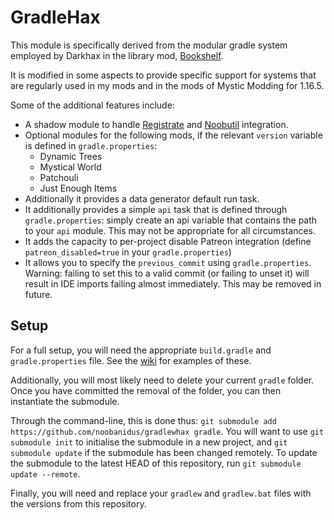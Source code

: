 # GradleHax

This module is specifically derived from the modular gradle system employed by Darkhax in the library mod, [Bookshelf](https://github.com/Darkhax-Minecraft/Bookshelf).

It is modified in some aspects to provide specific support for systems that are regularly used in my mods and in the mods of Mystic Modding for 1.16.5.

Some of the additional features include:

- A shadow module to handle [Registrate](https://github.com/tterrag1098/Registrate/) and [Noobutil](https://github.com/noobanidus/NoobUtil/) integration.
- Optional modules for the following mods, if the relevant `version` variable is defined in `gradle.properties`:
  - Dynamic Trees
  - Mystical World
  - Patchouli
  - Just Enough Items
- Additionally it provides a data generator default run task.
- It additionally provides a simple `api` task that is defined through `gradle.properties`: simply create an api variable that contains the path to your `api` module. This may not be appropriate for all circumstances.
- It adds the capacity to per-project disable Patreon integration (define `patreon_disabled=true` in your `gradle.properties`)
- It allows you to specify the `previous_commit` using `gradle.properties`. Warning: failing to set this to a valid commit (or failing to unset it) will result in IDE imports failing almost immediately. This may be removed in future.

## Setup

For a full setup, you will need the appropriate `build.gradle` and `gradle.properties` file. See the [wiki](https://github.com/noobanidus/gradlehax/wiki) for examples of these.

Additionally, you will most likely need to delete your current `gradle` folder. Once you have committed the removal of the folder, you can then instantiate the submodule.

Through the command-line, this is done thus: `git submodule add https://github.com/noobanidus/gradlewhax gradle`. You will want to use `git submodule init` to initialise the submodule in a new project, and `git submodule update` if the submodule has been changed remotely. To update the submodule to the latest HEAD of this repository, run `git submodule update --remote`.

Finally, you will need and replace your `gradlew` and `gradlew.bat` files with the versions from this repository. 
